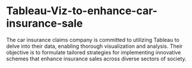 # Tableau-Viz-to-enhance-car-insurance-sale
The car insurance claims company is committed to utilizing Tableau to delve into their data, enabling thorough visualization and analysis. Their objective is to formulate tailored strategies for implementing innovative schemes that enhance insurance sales across diverse sectors of society.
